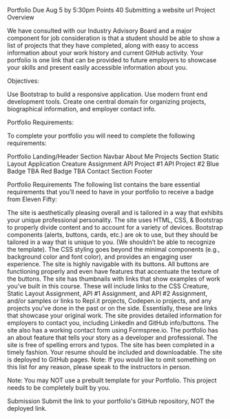 Portfolio
Due Aug 5 by 5:30pm Points 40 Submitting a website url
Project Overview  

We have consulted with our Industry Advisory Board and a major component for job consideration is that a student should be able to show a list of projects that they have completed, along with easy to access information about your work history and current GitHub activity. Your portfolio is one link that can be provided to future employers to showcase your skills and present easily accessible information about you.

 

Objectives:

Use Bootstrap to build a responsive application.
Use modern front end development tools.
Create one central domain for organizing projects, biographical information, and employer contact info.
 

Portfolio Requirements:

To complete your portfolio you will need to complete the following requirements:

Portfolio
Landing/Header Section
Navbar
About Me
Projects Section
Static Layout Application
Creature Assignment
API Project #1
API Project #2
Blue Badge TBA
Red Badge TBA
Contact Section
Footer
 

Portfolio Requirements
The following list contains the bare essential requirements that you’ll need to have in your portfolio to receive a badge from Eleven Fifty:

The site is aesthetically pleasing overall and is tailored in a way that exhibits your unique professional personality.
The site uses HTML, CSS, & Bootstrap to properly divide content and to account for a variety of devices. Bootstrap components (alerts, buttons, cards, etc.) are ok to use, but they should be tailored in a way that is unique to you. (We shouldn’t be able to recognize the template).
The CSS styling goes beyond the minimal components (e.g., background color and font color), and provides an engaging user experience.
The site is highly navigable with its buttons. All buttons are functioning properly and even have features that accentuate the texture of the buttons.
The site has thumbnails with links that show examples of work you’ve built in this course. These will include links to the CSS Creature, Static Layout Assignment, API #1 Assignment, and API #2 Assignment, and/or samples or links to Repl.it projects, Codepen.io projects,  and any projects you've done in the past or on the side. Essentially, these are links that showcase your original work.
The site provides detailed information for employers to contact you, including LinkedIn and GitHub info/buttons.
The site also has a working contact form using Formspree.io.
The portfolio has an about feature that tells your story as a developer and professional.
The site is free of spelling errors and typos.
The site has been completed in a timely fashion.
Your resume should be included and downloadable.
The site is deployed to GitHub pages.
Note: If you would like to omit something on this list for any reason, please speak to the instructors in person.

Note: You may NOT use a prebuilt template for your Portfolio. This project needs to be completely built by you.

 

Submission
Submit the link to your portfolio's GitHub repository, NOT the deployed link.

